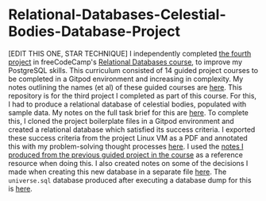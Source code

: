 # Relational-Databases-Celestial-Bodies-Database-Project
[EDIT THIS ONE, STAR TECHNIQUE] I independently completed [the fourth project](https://www.freecodecamp.org/learn/relational-database/build-a-celestial-bodies-database-project/build-a-celestial-bodies-database) in freeCodeCamp's [Relational Databases course](https://www.freecodecamp.org/learn/relational-database/), to improve my PostgreSQL skills. This curriculum consisted of 14 guided project courses to be completed in a Gitpod environment and increasing in complexity. My notes outlining the names (et al) of these guided courses are [here](https://github.com/franpanteli/Relational-Databases-Celestial-Bodies-Database-Project/blob/main/0%20relational-databases-course-overview.txt). This repository is for the third project I completed as part of this course. For this, I had to produce a relational database of celestial bodies, populated with sample data.  My notes on the full task brief for this are [here](https://github.com/franpanteli/Relational-Databases-Celestial-Bodies-Database-Project/blob/main/1%20project-task-notes.txt). To complete this, I cloned the project boilerplate files in a Gitpod environment and created a relational database which satisfied its success criteria. I exported these success criteria from the project Linux VM as a PDF and annotated this with my problem-solving thought processes [here](https://github.com/franpanteli/Relational-Databases-Celestial-Bodies-Database-Project/blob/main/3%20Celestial%20Bodies%20Database%20-%20Instructions.pdf). I used the [notes I produced from the previous guided project in the course](https://github.com/franpanteli/Relational-Databases-Mario-Database-Project/blob/main/2%20relational-databases-Mario-database-guided-course-notes.txt) as a reference resource when doing this. I also created notes on some of the decisions I made when creating this new database in a separate file [here](https://github.com/franpanteli/Relational-Databases-Celestial-Bodies-Database-Project/blob/main/2%20relational-databases-celestial-bodies-guided-course-notes.txt). The `universe.sql` database produced after executing a database dump for this is [here](https://github.com/franpanteli/Relational-Databases-Celestial-Bodies-Database-Project/blob/main/universe.sql).


